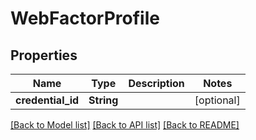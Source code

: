 # WebFactorProfile

## Properties
Name | Type | Description | Notes
------------ | ------------- | ------------- | -------------
**credential_id** | **String** |  | [optional] 

[[Back to Model list]](../README.md#documentation-for-models) [[Back to API list]](../README.md#documentation-for-api-endpoints) [[Back to README]](../README.md)



